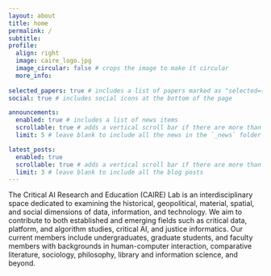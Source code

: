 ```yaml
---
layout: about
title: home
permalink: /
subtitle: 
profile:
  align: right
  image: caire_logo.jpg
  image_circular: false # crops the image to make it circular
  more_info: 
   
selected_papers: true # includes a list of papers marked as "selected={true}"
social: true # includes social icons at the bottom of the page

announcements:
  enabled: true # includes a list of news items
  scrollable: true # adds a vertical scroll bar if there are more than 3 news items
  limit: 5 # leave blank to include all the news in the `_news` folder

latest_posts:
  enabled: true
  scrollable: true # adds a vertical scroll bar if there are more than 3 new posts items
  limit: 3 # leave blank to include all the blog posts
---
```


The Critical AI Research and Education (CAIRE) Lab is an interdisciplinary space dedicated to examining the historical, geopolitical, material, spatial, and social dimensions of data, information, and technology. We aim to contribute to both established and emerging fields such as critical data, platform, and algorithm studies, critical AI, and justice informatics. Our current members include undergraduates, graduate students, and faculty members with backgrounds in human-computer interaction, comparative literature, sociology, philosophy, library and information science, and beyond.
